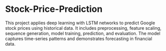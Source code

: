 # Stock-Price-Prediction
This project applies deep learning with LSTM networks to predict Google stock prices using historical data. It includes preprocessing, feature scaling, sequence generation, model training, prediction, and evaluation. The model captures time-series patterns and demonstrates forecasting in financial data.
